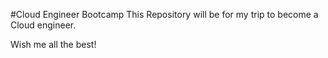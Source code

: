 #Cloud Engineer Bootcamp
This Repository will be for my trip to become a Cloud engineer.

Wish me all the best!
